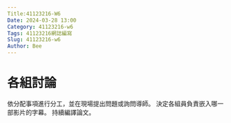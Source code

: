 ```yaml
---
Title:41123216-W6
Date: 2024-03-28 13:00
Category: 41123216-w6
Tags: 41123216網誌編寫
Slug: 41123216-w6
Author: Bee
---
```




<!-- PELICAN_END_SUMMARY -->

# 各組討論
依分配事項進行分工，並在現場提出問題或詢問導師。
決定各組員負責嵌入哪一部影片的字幕。
持續編譯論文。